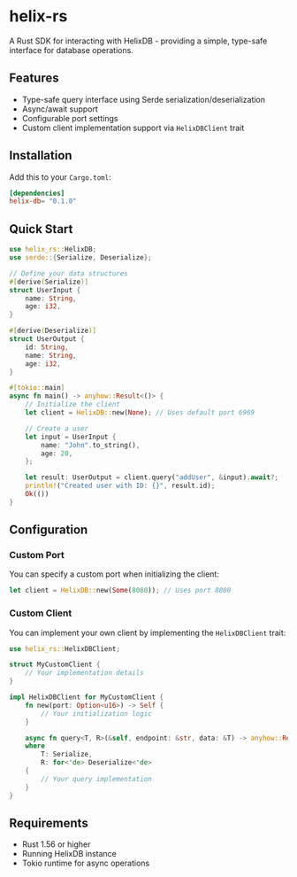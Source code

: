 # helix-rs

A Rust SDK for interacting with HelixDB - providing a simple, type-safe interface for database operations.

## Features

- Type-safe query interface using Serde serialization/deserialization
- Async/await support
- Configurable port settings
- Custom client implementation support via `HelixDBClient` trait

## Installation

Add this to your `Cargo.toml`:

```toml
[dependencies]
helix-db= "0.1.0"
```

## Quick Start

```rust
use helix_rs::HelixDB;
use serde::{Serialize, Deserialize};

// Define your data structures
#[derive(Serialize)]
struct UserInput {
    name: String,
    age: i32,
}

#[derive(Deserialize)]
struct UserOutput {
    id: String,
    name: String,
    age: i32,
}

#[tokio::main]
async fn main() -> anyhow::Result<()> {
    // Initialize the client
    let client = HelixDB::new(None); // Uses default port 6969

    // Create a user
    let input = UserInput {
        name: "John".to_string(),
        age: 20,
    };

    let result: UserOutput = client.query("addUser", &input).await?;
    println!("Created user with ID: {}", result.id);
    Ok(())
}
```

## Configuration

### Custom Port

You can specify a custom port when initializing the client:

```rust
let client = HelixDB::new(Some(8080)); // Uses port 8080
```

### Custom Client

You can implement your own client by implementing the `HelixDBClient` trait:

```rust
use helix_rs::HelixDBClient;

struct MyCustomClient {
    // Your implementation details
}

impl HelixDBClient for MyCustomClient {
    fn new(port: Option<u16>) -> Self {
        // Your initialization logic
    }

    async fn query<T, R>(&self, endpoint: &str, data: &T) -> anyhow::Result<R>
    where
        T: Serialize,
        R: for<'de> Deserialize<'de>
    {
        // Your query implementation
    }
}
```

## Requirements

- Rust 1.56 or higher
- Running HelixDB instance
- Tokio runtime for async operations
